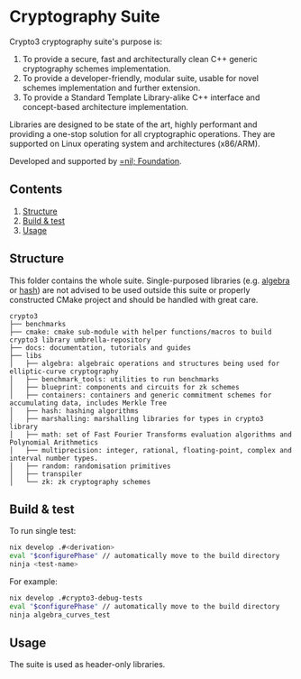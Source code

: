 # Cryptography Suite
Crypto3 cryptography suite's purpose is:
1. To provide a secure, fast and architecturally clean C++ generic cryptography schemes implementation.
2. To provide a developer-friendly, modular suite, usable for novel schemes implementation and further
   extension.
3. To provide a Standard Template Library-alike C++ interface and concept-based architecture implementation.

Libraries are designed to be state of the art, highly performant and providing a one-stop solution for
all cryptographic operations. They are supported on Linux operating system and architectures (x86/ARM).

Developed and supported by [=nil; Foundation](https://nil.foundation).

## Contents
1. [Structure](#structure)
2. [Build & test](#build_&_test)
3. [Usage](#uage)

## Structure
This folder contains the whole suite. Single-purposed libraries (e.g. [algebra
](https://github.com/NilFoundation/placeholder/tree/master/crypto3/libs/algebra) or
[hash](https://github.com/NilFoundation/placeholder/tree/master/crypto3/libs/hash)) are not advised to be
used outside this suite or properly constructed CMake project and should be handled with great care.

```
crypto3
├── benchmarks
├── cmake: cmake sub-module with helper functions/macros to build crypto3 library umbrella-repository
├── docs: documentation, tutorials and guides
├── libs
│   ├── algebra: algebraic operations and structures being used for elliptic-curve cryptography
│   ├── benchmark_tools: utilities to run benchmarks
│   ├── blueprint: components and circuits for zk schemes
│   ├── containers: containers and generic commitment schemes for accumulating data, includes Merkle Tree
│   ├── hash: hashing algorithms
│   ├── marshalling: marshalling libraries for types in crypto3 library
│   ├── math: set of Fast Fourier Transforms evaluation algorithms and Polynomial Arithmetics
│   ├── multiprecision: integer, rational, floating-point, complex and interval number types. 
│   ├── random: randomisation primitives 
│   ├── transpiler
│   └── zk: zk cryptography schemes
```

## Build & test

To run single test:
```bash
nix develop .#<derivation>
eval "$configurePhase" // automatically move to the build directory
ninja <test-name>
```

For example:
```bash
nix develop .#crypto3-debug-tests
eval "$configurePhase" // automatically move to the build directory
ninja algebra_curves_test
```

## Usage

The suite is used as header-only libraries.
